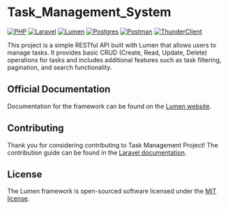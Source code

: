 # Task_Management_System
[![PHP](https://img.shields.io/badge/PHP-%23777BB4.svg)](https://www.php.net/) 
[![Laravel](https://img.shields.io/badge/Laravel-%23FF2D20.svg)](https://laravel.com/) 
[![Lumen](https://img.shields.io/badge/Lumen-%23FF2D20.svg)](https://lumen.laravel.com/) 
[![Postgres](https://img.shields.io/badge/Postgres-%23316192.svg)](https://www.postgresql.org/) 
[![Postman](https://img.shields.io/badge/Postman-%23FF6C37.svg)](https://www.postman.com/) 
[![ThunderClient](https://img.shields.io/badge/ThunderClient-%23000000.svg)](https://www.thunderclient.io/)

This project is a simple RESTful API built with Lumen that allows users to manage tasks. It provides basic CRUD (Create, Read, Update, Delete) operations for tasks and includes additional features such as task filtering, pagination, and search functionality.


## Official Documentation

Documentation for the framework can be found on the [Lumen website](https://lumen.laravel.com/docs).

## Contributing

Thank you for considering contributing to Task Management Project! The contribution guide can be found in the [Laravel documentation](https://laravel.com/docs/contributions).

## License

The Lumen framework is open-sourced software licensed under the [MIT license](https://opensource.org/licenses/MIT).

